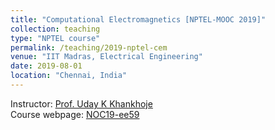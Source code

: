```yaml
---
title: "Computational Electromagnetics [NPTEL-MOOC 2019]"
collection: teaching
type: "NPTEL course"
permalink: /teaching/2019-nptel-cem
venue: "IIT Madras, Electrical Engineering"
date: 2019-08-01
location: "Chennai, India"
---
```


Instructor: [Prof. Uday K Khankhoje](http://www.ee.iitm.ac.in/uday/)\
Course webpage: [NOC19-ee59](https://onlinecourses.nptel.ac.in/noc19_ee59/preview)
